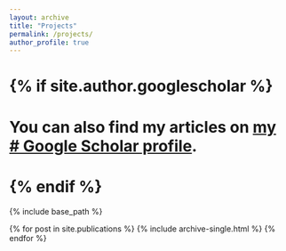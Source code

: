 ```yaml
---
layout: archive
title: "Projects"
permalink: /projects/
author_profile: true
---
```


# {% if site.author.googlescholar %}
 # <div class="wordwrap">You can also find my articles on <a href="{{site.author.googlescholar}}">my # Google Scholar profile</a>.</div>
# {% endif %}

{% include base_path %}

{% for post in site.publications %}
  {% include archive-single.html %}
{% endfor %}
